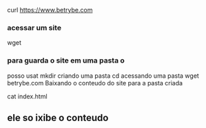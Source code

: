  curl https://www.betrybe.com
 ### acessar um site

 wget
 ### para guarda o site em uma pasta o
 posso usat mkdir
 criando uma pasta
 cd acessando uma pasta
 wget betrybe.com
 Baixando o conteudo do site para a pasta criada

 cat index.html
 ## ele so ixibe o conteudo